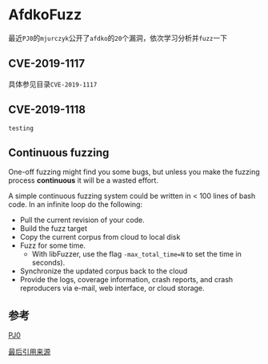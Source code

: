 # AfdkoFuzz

最近`PJ0`的`mjurczyk`公开了`afdko`的`20`个漏洞，依次学习分析并`fuzz`一下

## CVE-2019-1117


具体参见目录`CVE-2019-1117`


## CVE-2019-1118


`testing`


## Continuous fuzzing


One-off fuzzing might find you some bugs,
but unless you make the fuzzing process **continuous**
it will be a wasted effort.

A simple continuous fuzzing system could be written in < 100 lines of bash code.
In an infinite loop do the following:

* Pull the current revision of your code.
* Build the fuzz target
* Copy the current corpus from cloud to local disk
* Fuzz for some time.
  * With libFuzzer, use the flag `-max_total_time=N` to set the time in seconds).
* Synchronize the updated corpus back to the cloud
* Provide the logs, coverage information, crash reports, and crash reproducers
  via e-mail, web interface, or cloud storage.


## 参考


[PJ0](https://bugs.chromium.org/p/project-zero/issues/list?can=1&q=finder%3Amjurczyk+reported%3A2019-apr-26)

[最后引用来源](https://github.com/google/fuzzer-test-suite/edit/master/tutorial/libFuzzerTutorial.md)